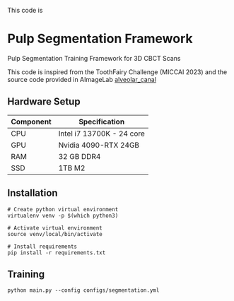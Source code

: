 This code is 

# Pulp Segmentation Framework
Pulp Segmentation Training Framework for 3D CBCT Scans

This code is inspired from the ToothFairy Challenge (MICCAI 2023) and the source code provided in AImageLab [alveolar_canal](https://github.com/AImageLab-zip/alveolar_canal)

## Hardware Setup
| Component | Specification             |
| --------- | ------------------------- |
| CPU       | Intel i7 13700K - 24 core |
| GPU       | Nvidia 4090-RTX 24GB      |
| RAM       | 32 GB DDR4                |
| SSD       | 1TB M2                    |


## Installation
```
# Create python virtual environment
virtualenv venv -p $(which python3)

# Activate virtual environment
source venv/local/bin/activate

# Install requirements
pip install -r requirements.txt
```

## Training
```
python main.py --config configs/segmentation.yml
```
